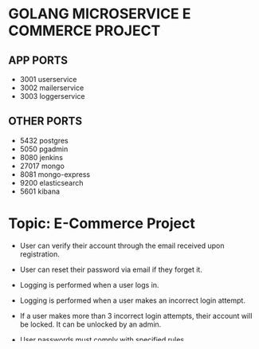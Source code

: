 # GOLANG MICROSERVICE E COMMERCE PROJECT

## APP PORTS
- 3001 userservice
- 3002 mailerservice
- 3003 loggerservice

## OTHER PORTS
- 5432 postgres
- 5050 pgadmin
- 8080 jenkins
- 27017 mongo
- 8081 mongo-express
- 9200 elasticsearch
- 5601 kibana

# Topic: E-Commerce Project
- User can verify their account through the email received upon registration.
- User can reset their password via email if they forget it.
- Logging is performed when a user logs in.
- Logging is performed when a user makes an incorrect login attempt.
- If a user makes more than 3 incorrect login attempts, their account will be locked. It can be unlocked by an admin.
- User passwords must comply with specified rules.
- Verification codes are deleted by a cron job.
- Incorrect login attempts are reset by a cron job.


- TODO
- [] grpc
- [] rabbitmq
- [] session for user
- [] fiber cookie for user

